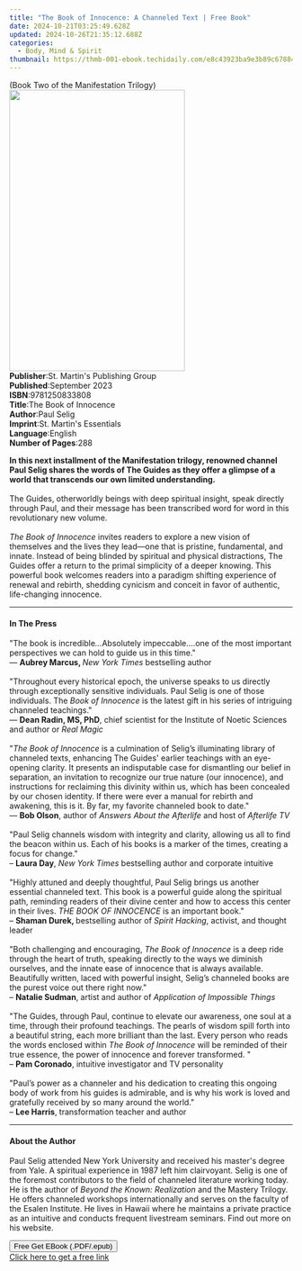 ```yaml
---
title: "The Book of Innocence: A Channeled Text | Free Book"
date: 2024-10-21T03:25:49.628Z
updated: 2024-10-26T21:35:12.688Z
categories:
  - Body, Mind & Spirit
thumbnail: https://thmb-001-ebook.techidaily.com/e8c43923ba9e3b89c67884c13b13f71291fbcbd3f8d499ebb3ab5f472e50d504.jpg
---
```

<main id="book-container">
  <div class="flex flex-col">
    <div class="book-brief flex-1 py-6 px-4 sm:p-6 md:py-10 md:px-8">
      <!-- brief-->
      <div class="book-brief-main">(Book Two of the Manifestation Trilogy)</div>
    </div>
    <div
      class="book-meta-info flex-1 grid gap-4 col-start-1 col-end-3 row-start-1 sm:mb-6 sm:grid-cols-4 lg:gap-6 lg:col-start-2 lg:row-end-6 lg:row-span-6 lg:mb-0"
    >
      <div
        class="book-meta-info-left place-content-center mt-4 p-4 text-sm leading-6 col-start-2 col-span-2 dark:text-slate-400"
      >
        <img
          class="w-full h-500 object-cover rounded-lg sm:h-255 sm:col-span-2 lg:col-span-full"
          src="https://img-001-ebook.techidaily.com/4f3cac1c2d05d8b8a1eac403155f0f7ec454e4fe715356b2f0e8f2064b8e5d24.jpg"
          alt=""
          width="312"
          height="500"
        />
      </div>
      <div
        class="book-meta-info-right mt-2 col-start-1 row-start-2 col-span-3 self-center"
      >
        <!-- meta data  -->
        <div class="flex flex-col px-4 md:px-8">
          <div class="flex-1">
            <strong>Publisher</strong>:<span class="px-2"
              >St. Martin&#39;s Publishing Group</span
            >
          </div>
          <div class="flex-1">
            <strong>Published</strong>:<span class="px-2">September 2023</span>
          </div>
          <div class="flex-1">
            <strong>ISBN</strong>:<span class="px-2">9781250833808</span>
          </div>
          <div class="flex-1">
            <strong>Title</strong>:<span class="px-2"
              >The Book of Innocence</span
            >
          </div>
          <div class="flex-1">
            <strong>Author</strong>:<span class="px-2">Paul Selig</span>
          </div>
          <div class="flex-1">
            <strong>Imprint</strong>:<span class="px-2"
              >St. Martin&#39;s Essentials</span
            >
          </div>
          <div class="flex-1">
            <strong>Language</strong>:<span class="px-2">English</span>
          </div>
          <div class="flex-1">
            <strong>Number of Pages</strong>:<span class="px-2">288</span>
          </div>
        </div>
      </div>
    </div>
    <div class="book-description flex-1 py-6 px-4 sm:p-6 md:py-10 md:px-8">
      <div class="book-description-main">
        <div accordion-content="" id="description">
          <p>
            <b
              >In this next installment of the Manifestation trilogy, renowned
              channel Paul Selig shares the words of The Guides as they offer a
              glimpse of a world that transcends our own limited understanding. </b
            ><br /><br />The Guides, otherworldly beings with deep spiritual
            insight, speak directly through Paul, and their message has been
            transcribed word for word in this revolutionary new volume.<br /><br /><i
              >The Book of Innocence</i
            >
            invites readers to explore a new vision of themselves and the lives
            they lead—one that is pristine, fundamental, and innate. Instead of
            being blinded by spiritual and physical distractions, The Guides
            offer a return to the primal simplicity of a deeper knowing. This
            powerful book welcomes readers into a paradigm shifting experience
            of renewal and rebirth, shedding cynicism and conceit in favor of
            authentic, life-changing innocence.
          </p>
        </div>
      </div>
    </div>
    <div class="book-excerpts flex-1 py-6 px-4 sm:p-6 md:py-10 md:px-8">
      <!-- excerpts-->
      <div class="book-excerpts-main">
        <hr />
        <h4 class="placeholder placeholder-heading">
          <span>In The Press</span>
        </h4>
        <p></p>
        <p>
          "The book is incredible<i>...</i>Absolutely impeccable....one of the
          most important perspectives we can hold to guide us in this time."<br />—
          <b>Aubrey Marcus, </b><i>New York Times</i> bestselling author
          <br /><br />"Throughout every historical epoch, the universe speaks to
          us directly through exceptionally sensitive individuals. Paul Selig is
          one of those individuals. The <i>Book of Innocence</i> is the latest
          gift in his series of intriguing channeled teachings."<br />—
          <b>Dean Radin, MS, PhD</b>, chief scientist for the Institute of
          Noetic Sciences and author or <i>Real Magic</i><br /><br />"<i
            >The Book of Innocence</i
          >
          is a culmination of Selig’s illuminating library of channeled texts,
          enhancing The Guides' earlier teachings with an eye-opening clarity.
          It presents an indisputable case for dismantling our belief in
          separation, an invitation to recognize our true nature (our
          innocence), and instructions for reclaiming this divinity within us,
          which has been concealed by our chosen identity. If there were ever a
          manual for rebirth and awakening, this is it. By far, my favorite
          channeled book to date."<br />— <b>Bob Olson</b>, author of
          <i>Answers About the Afterlife</i> and host of <i>Afterlife TV </i>
          <br /><br />"Paul Selig channels wisdom with integrity and clarity,
          allowing us all to find the beacon within us. Each of his books is a
          marker of the times, creating a focus for change."<br />–
          <b>Laura Day</b>, <i>New York Times</i> bestselling author and
          corporate intuitive<br /><br />"Highly attuned and deeply thoughtful,
          Paul Selig brings us another essential channeled text. This book is a
          powerful guide along the spiritual path, reminding readers of their
          divine center and how to access this center in their lives.
          <i>THE BOOK OF INNOCENCE</i> is an important book."<br />–
          <b>Shaman Durek, </b>bestselling author of <i>Spirit Hacking</i>,
          activist, and thought leader <br /><br />"Both challenging and
          encouraging, <i>The Book of Innocence</i> is a deep ride through the
          heart of truth, speaking directly to the ways we diminish ourselves,
          and the innate ease of innocence that is always available. Beautifully
          written, laced with powerful insight, Selig’s channeled books are the
          purest voice out there right now."<br />– <b>Natalie Sudman</b>,
          artist and author of
          <i>Application of Impossible Things<br /><br /></i>"The Guides,
          through Paul, continue to elevate our awareness, one soul at a time,
          through their profound teachings. The pearls of wisdom spill forth
          into a beautiful string, each more brilliant than the last. Every
          person who reads the words enclosed within<i>
            The Book of Innocence </i
          >will be reminded of their true essence, the power of innocence and
          forever transformed. "<br />
          – <b>Pam Coronado</b>, intuitive investigator and TV personality<br /><br />"Paul’s
          power as a channeler and his dedication to creating this ongoing body
          of work from his guides is admirable, and is why his work is loved and
          gratefully received by so many around the world."<br />–
          <b>Lee Harris</b>, transformation teacher and author
        </p>
        <p></p>
      </div>
    </div>
    <div class="book-about-author flex-1 py-6 px-4 sm:p-6 md:py-10 md:px-8">
      <!-- about author-->
      <div class="book-main-author-main">
        <hr />
        <h4 class="placeholder placeholder-heading">
          <span>About the Author</span>
        </h4>
        <p>
          Paul Selig attended New York University and received his master's
          degree from Yale. A spiritual experience in 1987 left him clairvoyant.
          Selig is one of the foremost contributors to the field of channeled
          literature working today. He is the author of
          <i>Beyond the Known: Realization</i> and the Mastery Trilogy. He
          offers channeled workshops internationally and serves on the faculty
          of the Esalen Institute. He lives in Hawaii where he maintains a
          private practice as an intuitive and conducts frequent livestream
          seminars. Find out more on his website.
        </p>
      </div>
    </div>
    <div class="book-free-get flex-1 py-6 px-4 sm:p-6 md:py-10 md:px-8">
      <button
        id="btn-free-get"
        class="bg-blue-500 hover:bg-blue-700 text-white font-bold py-2 px-4 rounded"
      >
        Free Get EBook (.PDF/.epub)
      </button>
      <div id="countdown-display" class="px-2 text-lg mt-2"></div>
      <a
        id="free-link"
        class="hidden bg-blue-500 hover:bg-blue-700 text-white font-bold py-2 px-4 rounded"
        href="https://www.ebooks.com/en-us/book/210726689/the-book-of-innocence-a-channeled-text/paul-selig/"
        target="_blank"
        >Click here to get a free link</a
      >
    </div>
    <script>
      let countdownTime = 0;
      let countdownInterval = null;
      document
        .getElementById('btn-free-get')
        .addEventListener('click', startCountdown);
      function startCountdown() {
        countdownTime = new Date().getTime() + 60000 * 3;
        countdownInterval = setInterval(updateCountdown, 1000);
        document.getElementById('btn-free-get').disabled = true;
        document
          .getElementById('btn-free-get')
          .classList.add('bg-gray-500', 'cursor-not-allowed');
      }
      function updateCountdown() {
        let currentTime = new Date().getTime();
        let timeLeft = countdownTime - currentTime;
        let secondsLeft = Math.floor(timeLeft / 1000);
        document.getElementById('countdown-display').innerHTML =
          `Remaining time: ${secondsLeft} seconds.`;
        if (secondsLeft <= 0) {
          clearInterval(countdownInterval);
          document.getElementById('btn-free-get').classList.add('hidden');
          document.getElementById('free-link').classList.remove('hidden');
          document.getElementById('countdown-display').innerHTML = '';
        }
      }
    </script>
  </div>
</main>

<ins class="adsbygoogle"
      style="display:block"
      data-ad-client="ca-pub-7571918770474297"
      data-ad-slot="8358498916"
      data-ad-format="auto"
      data-full-width-responsive="true"></ins>
    